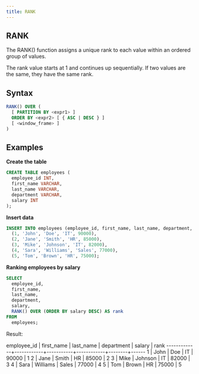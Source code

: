 ```yaml
---
title: RANK
---
```



## RANK

The RANK() function assigns a unique rank to each value within an ordered group of values.

The rank value starts at 1 and continues up sequentially. If two values are the same, they have the same rank.

## Syntax

```sql
RANK() OVER (
  [ PARTITION BY <expr1> ]
  ORDER BY <expr2> [ { ASC | DESC } ]
  [ <window_frame> ]
)
```

## Examples

**Create the table**
```sql
CREATE TABLE employees (
  employee_id INT,
  first_name VARCHAR,
  last_name VARCHAR,
  department VARCHAR,
  salary INT
);
```

**Insert data**
```sql
INSERT INTO employees (employee_id, first_name, last_name, department, salary) VALUES
  (1, 'John', 'Doe', 'IT', 90000),
  (2, 'Jane', 'Smith', 'HR', 85000),
  (3, 'Mike', 'Johnson', 'IT', 82000),
  (4, 'Sara', 'Williams', 'Sales', 77000),
  (5, 'Tom', 'Brown', 'HR', 75000);
```

**Ranking employees by salary**
```sql
SELECT
  employee_id,
  first_name,
  last_name,
  department,
  salary,
  RANK() OVER (ORDER BY salary DESC) AS rank
FROM
  employees;
```

Result:

employee_id | first_name | last_name | department | salary | rank
-------------+------------+-----------+------------+--------+------
1 | John       | Doe       | IT         |  90000 |    1
2 | Jane       | Smith     | HR         |  85000 |    2
3 | Mike       | Johnson   | IT         |  82000 |    3
4 | Sara       | Williams  | Sales      |  77000 |    4
5 | Tom        | Brown     | HR         |  75000 |    5

